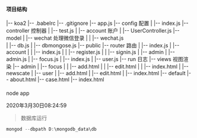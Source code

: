 #### 项目结构
|-- koa2 
    |-- .babelrc
    |-- .gitignore
    |-- app.js 
    |-- config 配置
    |   |-- index.js
    |-- controller 控制器
    |   |-- test.js
    |   |-- account 账户
    |       |-- UserController.js
    |-- model
    |   |-- wechat  处理微信登录
    |   |   |-- wechat.js   
    |   |-- db.js
    |   |-- dbmongose.js
    |-- public
    |-- router 路由
    |   |-- index.js
    |   |-- account
    |   |   |-- index.js
    |   |   |-- register.js
    |   |   |-- signin.js
    |   |-- admin
    |       |-- admin.js
    |       |-- focus.js
    |       |-- index.js
    |       |-- user.js
    |-- run 日志
    |-- views 视图渲染
        |-- admin
        |   |-- focus
        |   |   |-- add.html
        |   |   |-- edit.html
        |   |   |-- index.html
        |   |-- newscate
        |   |-- user
        |       |-- add.html
        |       |-- edit.html
        |       |-- index.html
        |-- default
            |-- about.html
            |-- case.html
            |-- index.html
#### 
node app

2020年3月30日08:24:59
> 数据库运行 
```javascript
mongod --dbpath D:\mongodb_data\db
```
